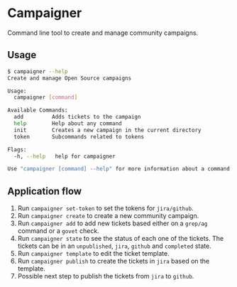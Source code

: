 # Campaigner

Command line tool to create and manage community campaigns.

## Usage

```sh
$ campaigner --help
Create and manage Open Source campaigns

Usage:
  campaigner [command]

Available Commands:
  add         Adds tickets to the campaign
  help        Help about any command
  init        Creates a new campaign in the current directory
  token       Subcommands related to tokens

Flags:
  -h, --help   help for campaigner

Use "campaigner [command] --help" for more information about a command.
```

## Application flow

1. Run `campaigner set-token` to set the tokens for `jira/github`.
2. Run `campaigner create` to create a new community campaign.
3. Run `campaigner add` to add new tickets based either on a `grep/ag`
   command or a `govet` check.
4. Run `campaigner state` to see the status of each one of the
   tickets. The tickets can be in an `unpublished`, `jira`, `github`
   and `completed` state.
5. Run `campaigner template` to edit the ticket template.
6. Run `campaigner publish` to create the tickets in `jira` based on
   the template.
7. Possible next step to publish the tickets from `jira` to `github`.
